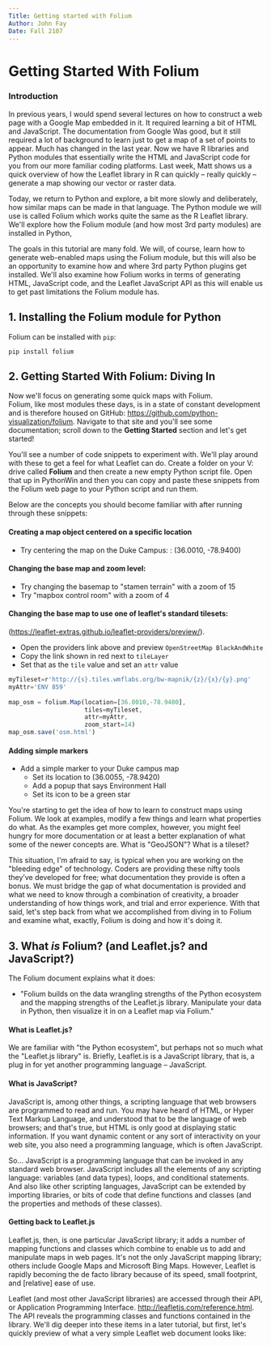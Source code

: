 ```yaml
---
Title: Getting started with Folium
Author: John Fay
Date: Fall 2107
---
```


# Getting Started With Folium

### Introduction

In previous years, I would spend several lectures on how to construct a web page with a Google Map embedded in it. It required learning a bit of HTML and JavaScript. The documentation from Google Was good, but it still required a lot of background to learn just to get a map of a set of points to appear. 
Much has changed in the last year. Now we have R libraries and Python modules that essentially write the HTML and JavaScript code for you from our more familiar coding platforms. Last week, Matt shows us a quick overview of how the Leaflet library in R can quickly – really quickly – generate a map showing our vector or raster data. 

Today, we return to Python and explore, a bit more slowly and deliberately, how similar maps can be made in that language. The Python module we will use is called Folium which works quite the same as the R Leaflet library. We'll explore how the Folium module (and how most 3rd party modules) are installed in Python, 

The goals in this tutorial are many fold. We will, of course, learn how to generate web-enabled maps using the Folium module, but this will also be an opportunity to examine how and where 3rd party Python plugins get installed. We'll also examine how Folium works in terms of generating HTML, JavaScript code, and the Leaflet JavaScript API as this will enable us to get past limitations the Folium module has. 

## 1. Installing the Folium module for Python

Folium can be installed with `pip`:

```DOS
pip install folium
```

## 2. Getting Started With Folium: Diving In

Now we'll focus on generating some quick maps with Folium.  
Folium, like most modules these days, is in a state of constant development and is therefore housed on GitHub: https://github.com/python-visualization/folium. Navigate to that site and you'll see some documentation; scroll down to the **Getting Started** section and let's get started! 

You'll see a number of code snippets to experiment with. We'll play around with these to get a feel for what Leaflet can do. Create a folder on your V: drive called **Folium** and then create a new empty Python script file. Open that up in PythonWin and then you can copy and paste these snippets from the Folium web page to your Python script and run them. 

Below are the concepts you should become familiar with after running through these snippets:

#### Creating a **map object** centered on a specific location

* Try centering the map on the Duke Campus: : (36.0010, -78.9400)

#### Changing the **base map** and **zoom** level:

* Try changing the basemap to "stamen terrain" with a zoom of 15
* Try "mapbox control room" with a zoom of 4

#### Changing the base map to use one of leaflet's standard tilesets:

(https://leaflet-extras.github.io/leaflet-providers/preview/). 

* Open the providers link above and preview `OpenStreetMap BlackAndWhite`
* Copy the link shown in red next to `tileLayer`
* Set that as the `tile` value and set an `attr` value

```javascript
myTileset=r'http://{s}.tiles.wmflabs.org/bw-mapnik/{z}/{x}/{y}.png'
myAttr='ENV 859'
                     
map_osm = folium.Map(location=[36.0010,-78.9400],
                     tiles=myTileset,
                     attr=myAttr,
                     zoom_start=14)
map_osm.save('osm.html')
```

#### Adding simple **markers**

* Add a simple marker to your Duke campus map
  *  Set its location to (36.0055, -78.9420)
  * Add a popup that says Environment Hall
  * Set its icon to be a green star

You're starting to get the idea of how to learn to construct maps using Folium. We look at examples, modify a few things and learn what properties do what. As the examples get more complex, however, you might feel hungry for more documentation or at least a better explanation of what some of the newer concepts are. What is "GeoJSON"? What is a tileset? 

This situation, I'm afraid to say, is typical when you are working on the "bleeding edge" of technology. Coders are providing these nifty tools they’ve developed for free; what documentation they provide is often a bonus. We must bridge the gap of what documentation is provided and what we need to know through a combination of creativity, a broader understanding of how things work, and trial and error experience. 
With that said, let's step back from what we accomplished from diving in to Folium and examine what, exactly, Folium is doing and how it's doing it. 

## 3. What *is* Folium? (and Leaflet.js? and JavaScript?)

The Folium document explains what it does: 

* "Folium builds on the data wrangling strengths of the Python ecosystem and the mapping strengths of the Leaflet.js library. Manipulate your data in Python, then visualize it in on a Leaflet map via Folium."

#### What is Leaflet.js?

We are familiar with "the Python ecosystem", but perhaps not so much what the "Leaflet.js library" is. Briefly, Leaflet.is is a JavaScript library, that is, a plug in for yet another programming language – JavaScript. 

#### What is JavaScript? 

JavaScript is, among other things, a scripting language that web browsers are programmed to read and run. You may have heard of HTML, or Hyper Text Markup Language, and understood that to be the language of web browsers; and that's true, but HTML is only good at displaying static information. If you want dynamic content or any sort of interactivity on your web site, you also need a programming language, which is often JavaScript. 

So… JavaScript is a programming language that can be invoked in any standard web browser. JavaScript includes all the elements of any scripting language: variables (and data types), loops, and conditional statements. And also like other scripting languages, JavaScript can be extended by importing libraries, or bits of code that define functions and classes (and the properties and methods of these classes). 

#### Getting back to Leaflet.js

Leaflet.js, then, is one particular JavaScript library; it adds a number of mapping functions and classes which combine to enable us to add and manipulate maps in web pages. It's not the only JavaScript mapping library; others include Google Maps and Microsoft Bing Maps. However, Leaflet is rapidly becoming the de facto library because of its speed, small footprint, and [relative] ease of use. 

Leaflet (and most other JavaScript libraries) are accessed through their API, or Application Programming Interface. http://leafletjs.com/reference.html. The API reveals the programming classes and functions contained in the library. We'll dig deeper into these items in a later tutorial, but first, let's quickly preview of what a very simple Leaflet web document looks like: